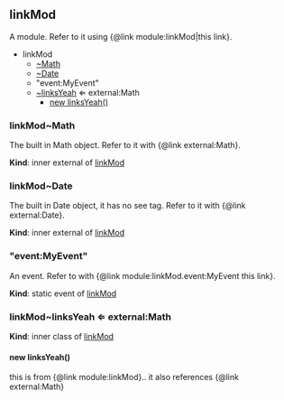 <a name="module_linkMod"></a>
## linkMod
A module. Refer to it using {@link module:linkMod|this link}.

  

* linkMod
    * [~Math](#external_Math)
    * [~Date](#external_Date)
    * "event:MyEvent"
    * [~linksYeah](#module_linkMod..linksYeah) ⇐ external:Math
        * [new linksYeah()](#new_module_linkMod..linksYeah_new)


<a name="external_Math"></a>
### linkMod~Math
The built in Math object. Refer to it with {@link external:Math}.

**Kind**: inner external of [linkMod](#module_linkMod)


<a name="external_Date"></a>
### linkMod~Date
The built in Date object, it has no see tag. Refer to it with {@link external:Date}.

**Kind**: inner external of [linkMod](#module_linkMod)


<a name="module_linkMod.event_MyEvent"></a>
### "event:MyEvent"
An event. Refer to with {@link module:linkMod.event:MyEvent this link}.

**Kind**: static event of [linkMod](#module_linkMod)


<a name="module_linkMod..linksYeah"></a>
### linkMod~linksYeah ⇐ external:Math
**Kind**: inner class of [linkMod](#module_linkMod)


<a name="new_module_linkMod..linksYeah_new"></a>
#### new linksYeah()
this is from {@link module:linkMod}.. it also references {@link external:Math}


